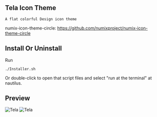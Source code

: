 ## Tela Icon Theme
    A flat colorful Design icon theme

numix-icon-theme-circle: https://github.com/numixproject/numix-icon-theme-circle

## Install Or Uninstall
Run

    ./Installer.sh

Or double-click to open that script files and select "run at the terminal" at nautilus.

## Preview
![Tela](../master/Preview.jpeg)
![Tela](../master/Preview.png)

